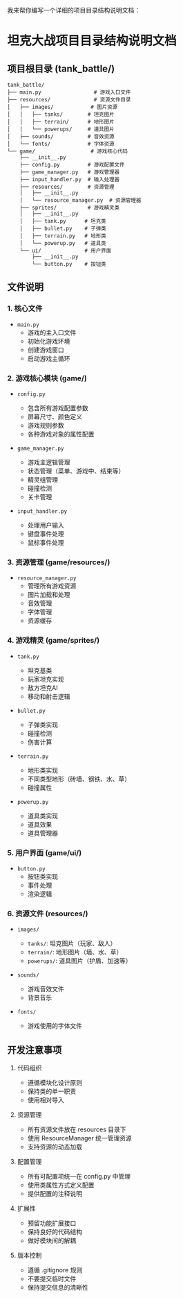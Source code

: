 我来帮你编写一个详细的项目目录结构说明文档：

# 坦克大战项目目录结构说明文档

## 项目根目录 (tank_battle/)
```
tank_battle/
├── main.py                 # 游戏入口文件
├── resources/              # 资源文件目录
│   ├── images/            # 图片资源
│   │   ├── tanks/        # 坦克图片
│   │   ├── terrain/      # 地形图片
│   │   └── powerups/     # 道具图片
│   ├── sounds/           # 音效资源
│   └── fonts/            # 字体资源
└── game/                  # 游戏核心代码
    ├── __init__.py
    ├── config.py         # 游戏配置文件
    ├── game_manager.py   # 游戏管理器
    ├── input_handler.py  # 输入处理器
    ├── resources/        # 资源管理
    │   ├── __init__.py
    │   └── resource_manager.py  # 资源管理器
    ├── sprites/          # 游戏精灵类
    │   ├── __init__.py
    │   ├── tank.py      # 坦克类
    │   ├── bullet.py    # 子弹类
    │   ├── terrain.py   # 地形类
    │   └── powerup.py   # 道具类
    └── ui/              # 用户界面
        ├── __init__.py
        └── button.py    # 按钮类
```

## 文件说明

### 1. 核心文件
- `main.py`
  - 游戏的主入口文件
  - 初始化游戏环境
  - 创建游戏窗口
  - 启动游戏主循环

### 2. 游戏核心模块 (game/)
- `config.py`
  - 包含所有游戏配置参数
  - 屏幕尺寸、颜色定义
  - 游戏规则参数
  - 各种游戏对象的属性配置

- `game_manager.py`
  - 游戏主逻辑管理
  - 状态管理（菜单、游戏中、结束等）
  - 精灵组管理
  - 碰撞检测
  - 关卡管理

- `input_handler.py`
  - 处理用户输入
  - 键盘事件处理
  - 鼠标事件处理

### 3. 资源管理 (game/resources/)
- `resource_manager.py`
  - 管理所有游戏资源
  - 图片加载和处理
  - 音效管理
  - 字体管理
  - 资源缓存

### 4. 游戏精灵 (game/sprites/)
- `tank.py`
  - 坦克基类
  - 玩家坦克实现
  - 敌方坦克AI
  - 移动和射击逻辑

- `bullet.py`
  - 子弹类实现
  - 碰撞检测
  - 伤害计算

- `terrain.py`
  - 地形类实现
  - 不同类型地形（砖墙、钢铁、水、草）
  - 碰撞属性

- `powerup.py`
  - 道具类实现
  - 道具效果
  - 道具管理器

### 5. 用户界面 (game/ui/)
- `button.py`
  - 按钮类实现
  - 事件处理
  - 渲染逻辑

### 6. 资源文件 (resources/)
- `images/`
  - `tanks/`: 坦克图片（玩家、敌人）
  - `terrain/`: 地形图片（墙、水、草）
  - `powerups/`: 道具图片（护盾、加速等）

- `sounds/`
  - 游戏音效文件
  - 背景音乐

- `fonts/`
  - 游戏使用的字体文件

## 开发注意事项

1. 代码组织
   - 遵循模块化设计原则
   - 保持类的单一职责
   - 使用相对导入

2. 资源管理
   - 所有资源文件放在 resources 目录下
   - 使用 ResourceManager 统一管理资源
   - 支持资源的动态加载

3. 配置管理
   - 所有可配置项统一在 config.py 中管理
   - 使用类属性方式定义配置
   - 提供配置的注释说明

4. 扩展性
   - 预留功能扩展接口
   - 保持良好的代码结构
   - 做好模块间的解耦

5. 版本控制
   - 遵循 .gitignore 规则
   - 不要提交临时文件
   - 保持提交信息的清晰性
